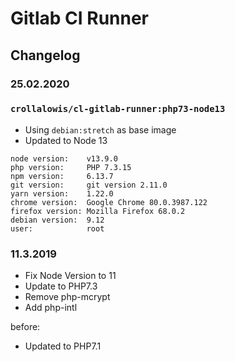 # Gitlab CI Runner

## Changelog

### 25.02.2020

### `crollalowis/cl-gitlab-runner:php73-node13`
- Using `debian:stretch` as base image
- Updated to Node 13

```
node version:    v13.9.0
php version:     PHP 7.3.15
npm version:     6.13.7
git version:     git version 2.11.0
yarn version:    1.22.0
chrome version:  Google Chrome 80.0.3987.122
firefox version: Mozilla Firefox 68.0.2
debian version:  9.12
user:            root
```

### 11.3.2019
- Fix Node Version to 11
- Update to PHP7.3
- Remove php-mcrypt
- Add php-intl

before:

- Updated to PHP7.1